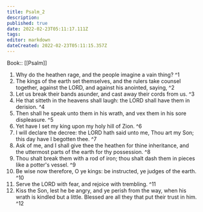 ```yaml
---
title: Psalm_2
description: 
published: true
date: 2022-02-23T05:11:17.111Z
tags: 
editor: markdown
dateCreated: 2022-02-23T05:11:15.357Z
---
```


 Book:: [[Psalm]]
 1. Why do the heathen rage, and the people imagine a vain thing? ^1
 2. The kings of the earth set themselves, and the rulers take counsel together, against the LORD, and against his anointed, saying, ^2
 3. Let us break their bands asunder, and cast away their cords from us. ^3
 4. He that sitteth in the heavens shall laugh: the LORD shall have them in derision. ^4
 5. Then shall he speak unto them in his wrath, and vex them in his sore displeasure. ^5
 6. Yet have I set my king upon my holy hill of Zion. ^6
 7. I will declare the decree: the LORD hath said unto me, Thou art my Son; this day have I begotten thee. ^7
 8. Ask of me, and I shall give thee the heathen for thine inheritance, and the uttermost parts of the earth for thy possession. ^8
 9. Thou shalt break them with a rod of iron; thou shalt dash them in pieces like a potter's vessel. ^9
 10. Be wise now therefore, O ye kings: be instructed, ye judges of the earth. ^10
 11. Serve the LORD with fear, and rejoice with trembling. ^11
 12. Kiss the Son, lest he be angry, and ye perish from the way, when his wrath is kindled but a little. Blessed are all they that put their trust in him. ^12
